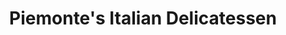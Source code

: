 ---
title: "Piemonte's Italian Delicatessen"
url: /fresno/piemontes-italian-delicatessen/
shop: Feinkost
---